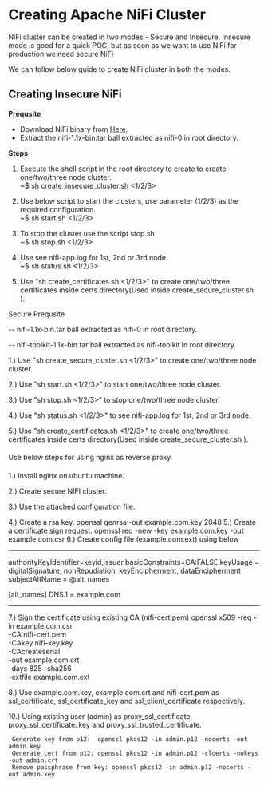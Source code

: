 
# Creating Apache NiFi Cluster
NiFi cluster can be created in two modes - Secure and Insecure. Insecure mode is good for a quick POC, but as soon as we want to use NiFi for production we need secure NiFi

We can follow below guide to create NiFi cluster in both the modes.


## Creating Insecure NiFi

**Prequsite**
- Download NiFi binary from [Here](https://nifi.apache.org/download.html).
- Extract the nifi-1.1x-bin.tar ball extracted as nifi-0 in root directory.

**Steps**

1. Execute the shell script in the root directory to create to create one/two/three node cluster.<br/>~$ sh create_insecure_cluster.sh <1/2/3>

2. Use below script to start the clusters, use parameter (1/2/3) as the required configuration.<br/>~$ sh start.sh <1/2/3>

3. To stop the cluster use the script stop.sh<br/>~$ sh stop.sh <1/2/3>
  
4. Use see nifi-app.log for 1st, 2nd or 3rd node.<br/>~$ sh status.sh <1/2/3>

5. Use "sh create_certificates.sh <1/2/3>" to create one/two/three certificates inside certs directory(Used inside create_secure_cluster.sh ).


Secure
Prequsite

  -- nifi-1.1x-bin.tar ball extracted as nifi-0 in root directory.

  -- nifi-toolkit-1.1x-bin.tar ball extracted as nifi-toolkit in root directory. 

1.) Use "sh create_secure_cluster.sh <1/2/3>" to create one/two/three node cluster.

2.) Use "sh start.sh <1/2/3>" to start one/two/three node cluster.

3.) Use "sh stop.sh <1/2/3>" to stop one/two/three node cluster.

4.) Use "sh status.sh <1/2/3>" to see nifi-app.log for 1st, 2nd or 3rd node.

5.) Use "sh create_certificates.sh <1/2/3>" to create one/two/three certificates inside certs directory(Used inside create_secure_cluster.sh ).


####

Use below steps for using nginx as reverse proxy.

####


1.) Install nginx on ubuntu machine.

2.) Create secure NIFI cluster.

3.) Use the attached configuration file.

4.) Create a rsa key.
     openssl genrsa -out example.com.key 2048
5.) Create a certificate sign request.
     openssl req -new -key example.com.key -out example.com.csr
6.) Create config file (example.com.ext) using below

-----

authorityKeyIdentifier=keyid,issuer
basicConstraints=CA:FALSE
keyUsage = digitalSignature, nonRepudiation, keyEncipherment, dataEncipherment
subjectAltName = @alt_names

[alt_names]
DNS.1 = example.com

----

7.) Sign the certificate using existing CA (nifi-cert.pem)
    openssl x509 -req -in example.com.csr  \
                 -CA nifi-cert.pem \
                 -CAkey nifi-key.key \
                 -CAcreateserial \
                 -out example.com.crt \
                 -days 825 -sha256 \
                 -extfile example.com.ext

8.) Use example.com.key, example.com.crt and nifi-cert.pem as ssl_certificate, ssl_certificate_key and ssl_client_certificate respectively.

10.) Using existing user (admin) as proxy_ssl_certificate, proxy_ssl_certificate_key and 
     proxy_ssl_trusted_certificate.

     Generate key from p12:  openssl pkcs12 -in admin.p12 -nocerts -out admin.key
     Generate cert from p12: openssl pkcs12 -in admin.p12 -clcerts -nokeys -out admin.crt 
     Remove passphrase from key: openssl pkcs12 -in admin.p12 -nocerts -out admin.key


